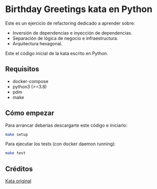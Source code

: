 # Birthday Greetings kata en Python

Este es un ejercicio de refactoring dedicado a aprender sobre:
- Inversión de dependencias e inyección de dependencias.
- Separación de lógica de negocio e infraestructura.
- Arquitectura hexagonal.

Este el código inicial de la kata escrito en Python.

## Requisitos
- docker-compose
- python3 (>=3.8)
- pdm
- make

## Cómo empezar

Para arrancar deberías descargarte este código e iniciarlo:

```bash
make setup
```

Para ejecutar los tests (con docker daemon running):

```bash
make test
```

## Créditos

[Kata original](http://matteo.vaccari.name/blog/archives/154)
